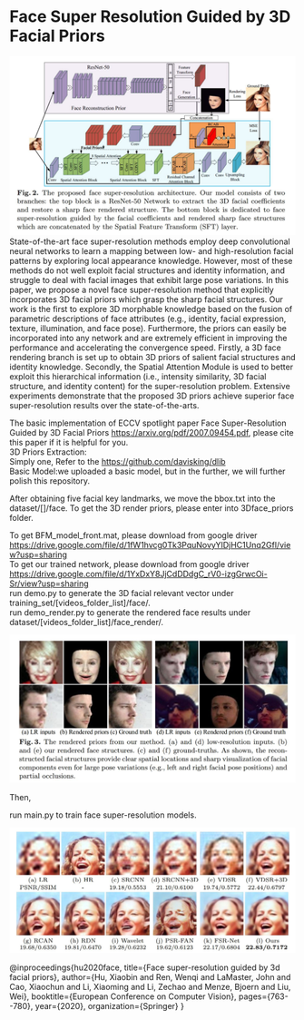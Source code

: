 # Face Super Resolution Guided by 3D Facial Priors
![image](https://github.com/HUuxiaobin/Face-Super-Resolution-Guided-by-3D-Facial-Priors/blob/main/images/github_1.jpg)
State-of-the-art face super-resolution methods employ deep convolutional neural networks to learn a mapping between low- and high-resolution facial patterns by exploring local appearance knowledge. However, most of these methods do not well exploit facial structures and identity information, and struggle to deal with facial images that exhibit large pose variations. In this paper, we propose a novel face super-resolution method that explicitly incorporates 3D facial priors which grasp the sharp facial structures. Our work is the first to explore 3D morphable knowledge based on the fusion of parametric descriptions of face attributes (e.g., identity, facial expression, texture, illumination, and face pose). Furthermore, the priors can easily be incorporated into any network and are extremely efficient in improving the performance and accelerating the convergence speed. Firstly, a 3D face rendering branch is set up to obtain 3D priors of salient facial structures and identity knowledge. Secondly, the Spatial Attention Module is used to better exploit this hierarchical information (i.e., intensity similarity, 3D facial structure, and identity content) for the super-resolution problem. Extensive experiments demonstrate that the proposed 3D priors achieve superior face super-resolution results over the state-of-the-arts. <br>


The basic implementation of ECCV spotlight paper Face Super-Resolution Guided by 3D Facial Priors https://arxiv.org/pdf/2007.09454.pdf, please cite this paper if it is helpful for you. </br>
3D Priors Extraction: </br>
Simply one, Refer to the https://github.com/davisking/dlib </br>
Basic Model:we uploaded a basic model, but in the further, we will further polish this repository.   </br>

After obtaining five facial key landmarks, we move the bbox.txt into the dataset/[]/face. To get the 3D render priors, please enter into 3Dface_priors folder.   </br>

To get BFM_model_front.mat, please download from google driver  https://drive.google.com/file/d/1fW1hvcg0Tk3PquNovyYIDjHC1Unq2Gfl/view?usp=sharing </br>
To get our trained network, please download from google driver https://drive.google.com/file/d/1YxDxY8JjCdDDdgC_rV0-izgGrwcOi-Sr/view?usp=sharing </br>
run demo.py to generate the 3D facial relevant vector under training_set/[videos_folder_list]/face/.  </br>
run demo_render.py to generate the rendered face results under dataset/[videos_folder_list]/face_render/. </br>

![image](https://github.com/HUuxiaobin/Face-Super-Resolution-Guided-by-3D-Facial-Priors/blob/main/images/github2.JPG)

Then,

run main.py to train face super-resolution models.


![image](https://github.com/HUuxiaobin/Face-Super-Resolution-Guided-by-3D-Facial-Priors/blob/main/images/github3.JPG)

@inproceedings{hu2020face,
  title={Face super-resolution guided by 3d facial priors},
  author={Hu, Xiaobin and Ren, Wenqi and LaMaster, John and Cao, Xiaochun and Li, Xiaoming and Li, Zechao and Menze, Bjoern and Liu, Wei},
  booktitle={European Conference on Computer Vision},
  pages={763--780},
  year={2020},
  organization={Springer}
}
